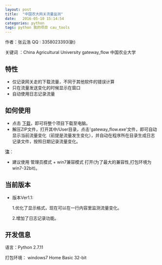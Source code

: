 ```yaml
---
layout: post
title:  "中国农大网关流量监测"
date:   2016-05-10 15:14:54
categories: python 
tags: python 我的项目 cau_tools
---
```


作者：张云浩    QQ : 3358023393(新)

关键词 ：China Agricultural University gateway_flow  中国农业大学

## 特性

- 仅记录网关走的下载流量，不同于其他软件的错误计算
- 只在流量发送变化的时候显示在窗口
- 自动使用日志记录流量



## 如何使用

- 点击 [下载](https://github.com/ZYunH/CAU-Gateway_Monitoring/archive/master.zip)，即可将整个项目下载至电脑。
- 解压ZIP文件，打开其中/User目录，点击'gateway_flow.exe'文件，即可自动显示当前流量变化（前提是流量发生变化），并自动在程序所在目录生成日志记录文件，按照日期记录流量变化。

**注**：

- 建议使用 管理员模式 + win7兼容模式 打开(为了最大的兼容性,打包环境为win7-32bit)。

## 当前版本

- 版本Ver1.1:

  1.优化了显示格式，现在可以在一行内容里监测流量变化。

  2.增加了日志记录功能。

## 开发信息

语言：Python 2.7.11

打包环境： windows7 Home Basic 32-bit




